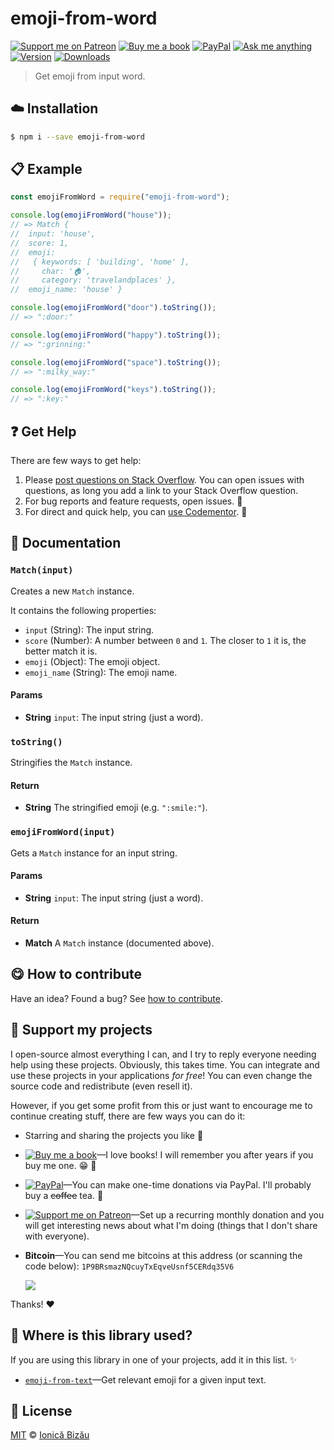 <!-- Please do not edit this file. Edit the `blah` field in the `package.json` instead. If in doubt, open an issue. -->


# emoji-from-word

 [![Support me on Patreon][badge_patreon]][patreon] [![Buy me a book][badge_amazon]][amazon] [![PayPal][badge_paypal_donate]][paypal-donations] [![Ask me anything](https://img.shields.io/badge/ask%20me-anything-1abc9c.svg)](https://github.com/IonicaBizau/ama) [![Version](https://img.shields.io/npm/v/emoji-from-word.svg)](https://www.npmjs.com/package/emoji-from-word) [![Downloads](https://img.shields.io/npm/dt/emoji-from-word.svg)](https://www.npmjs.com/package/emoji-from-word)

> Get emoji from input word.

## :cloud: Installation

```sh
$ npm i --save emoji-from-word
```


## :clipboard: Example



```js
const emojiFromWord = require("emoji-from-word");

console.log(emojiFromWord("house"));
// => Match {
//  input: 'house',
//  score: 1,
//  emoji:
//   { keywords: [ 'building', 'home' ],
//     char: '🏠',
//     category: 'travelandplaces' },
//  emoji_name: 'house' }

console.log(emojiFromWord("door").toString());
// => ":door:"

console.log(emojiFromWord("happy").toString());
// => ":grinning:"

console.log(emojiFromWord("space").toString());
// => ":milky_way:"

console.log(emojiFromWord("keys").toString());
// => ":key:"
```



## :question: Get Help

There are few ways to get help:

 1. Please [post questions on Stack Overflow](https://stackoverflow.com/questions/ask). You can open issues with questions, as long you add a link to your Stack Overflow question.
 2. For bug reports and feature requests, open issues. :bug:
 3. For direct and quick help, you can [use Codementor](https://www.codementor.io/johnnyb). :rocket:


## :memo: Documentation


### `Match(input)`
Creates a new `Match` instance.

It contains the following properties:

 - `input` (String): The input string.
 - `score` (Number): A number between `0` and `1`. The closer to `1` it is, the better match it is.
 - `emoji` (Object): The emoji object.
 - `emoji_name` (String): The emoji name.

#### Params

- **String** `input`: The input string (just a word).

### `toString()`
Stringifies the `Match` instance.

#### Return
- **String** The stringified emoji (e.g. `":smile:"`).

### `emojiFromWord(input)`
Gets a `Match` instance for an input string.

#### Params

- **String** `input`: The input string (just a word).

#### Return
- **Match** A `Match` instance (documented above).



## :yum: How to contribute
Have an idea? Found a bug? See [how to contribute][contributing].


## :sparkling_heart: Support my projects

I open-source almost everything I can, and I try to reply everyone needing help using these projects. Obviously,
this takes time. You can integrate and use these projects in your applications *for free*! You can even change the source code and redistribute (even resell it).

However, if you get some profit from this or just want to encourage me to continue creating stuff, there are few ways you can do it:

 - Starring and sharing the projects you like :rocket:
 - [![Buy me a book][badge_amazon]][amazon]—I love books! I will remember you after years if you buy me one. :grin: :book:
 - [![PayPal][badge_paypal]][paypal-donations]—You can make one-time donations via PayPal. I'll probably buy a ~~coffee~~ tea. :tea:
 - [![Support me on Patreon][badge_patreon]][patreon]—Set up a recurring monthly donation and you will get interesting news about what I'm doing (things that I don't share with everyone).
 - **Bitcoin**—You can send me bitcoins at this address (or scanning the code below): `1P9BRsmazNQcuyTxEqveUsnf5CERdq35V6`

    ![](https://i.imgur.com/z6OQI95.png)

Thanks! :heart:


## :dizzy: Where is this library used?
If you are using this library in one of your projects, add it in this list. :sparkles:


 - [`emoji-from-text`](https://github.com/IonicaBizau/emoji-from-text#readme)—Get relevant emoji for a given input text.

## :scroll: License

[MIT][license] © [Ionică Bizău][website]

[badge_patreon]: http://ionicabizau.github.io/badges/patreon.svg
[badge_amazon]: http://ionicabizau.github.io/badges/amazon.svg
[badge_paypal]: http://ionicabizau.github.io/badges/paypal.svg
[badge_paypal_donate]: http://ionicabizau.github.io/badges/paypal_donate.svg
[patreon]: https://www.patreon.com/ionicabizau
[amazon]: http://amzn.eu/hRo9sIZ
[paypal-donations]: https://www.paypal.com/cgi-bin/webscr?cmd=_s-xclick&hosted_button_id=RVXDDLKKLQRJW
[donate-now]: http://i.imgur.com/6cMbHOC.png

[license]: http://showalicense.com/?fullname=Ionic%C4%83%20Biz%C4%83u%20%3Cbizauionica%40gmail.com%3E%20(https%3A%2F%2Fionicabizau.net)&year=2015#license-mit
[website]: https://ionicabizau.net
[contributing]: /CONTRIBUTING.md
[docs]: /DOCUMENTATION.md
